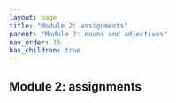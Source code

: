 ```yaml
---
layout: page
title: "Module 2: assignments"
parent: "Module 2: nouns and adjectives"
nav_order: 15
has_children: true
---
```


## Module 2: assignments